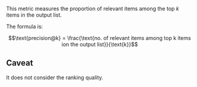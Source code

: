 This metric measures the proportion of relevant items among the top $k$ items in the output list.

The formula is:

$$\text{precision@k} = \frac{\text{no. of relevant items among top k items ion the output list}}{\text{k}}$$

## Caveat
It does not consider the ranking quality. 